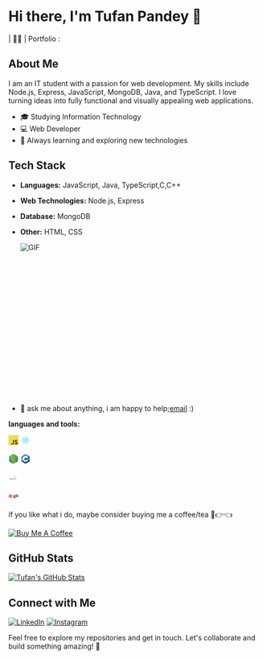 # Hi there, I'm Tufan Pandey 👋
| 👨‍💻 | Portfolio : 
## About Me

I am an IT student with a passion for web development. My skills include Node.js, Express, JavaScript, MongoDB, Java, and TypeScript. I love turning ideas into fully functional and visually appealing web applications.

- 🎓 Studying Information Technology
- 💻 Web Developer
- 🌱 Always learning and exploring new technologies

## Tech Stack

- **Languages:** JavaScript, Java, TypeScript,C,C++
- **Web Technologies:** Node.js, Express
- **Database:** MongoDB
- **Other:** HTML, CSS


  <img align="right" alt="GIF" src="https://github.com/abhisheknaiidu/abhisheknaiidu/blob/master/code.gif?raw=true" width="500" height="320" />
  
 
- 💬 ask me about anything, i am happy to help;[email](mailto:tufanpande@gmail.com) :)

**languages and tools:**  

<code><img height="20" src="https://raw.githubusercontent.com/github/explore/80688e429a7d4ef2fca1e82350fe8e3517d3494d/topics/javascript/javascript.png"></code>
<code><img height="20" src="https://raw.githubusercontent.com/github/explore/80688e429a7d4ef2fca1e82350fe8e3517d3494d/topics/react/react.png"></code>

<code><img height="20" src="https://raw.githubusercontent.com/github/explore/80688e429a7d4ef2fca1e82350fe8e3517d3494d/topics/nodejs/nodejs.png"></code>
<code><img height="20" src="https://raw.githubusercontent.com/github/explore/80688e429a7d4ef2fca1e82350fe8e3517d3494d/topics/cpp/cpp.png"></code>

<code><img height="20" src="https://raw.githubusercontent.com/github/explore/80688e429a7d4ef2fca1e82350fe8e3517d3494d/topics/mysql/mysql.png"></code>

<code><img height="20" src="https://raw.githubusercontent.com/github/explore/80688e429a7d4ef2fca1e82350fe8e3517d3494d/topics/git/git.png"></code>



if you like what i do, maybe consider buying me a coffee/tea 🥺👉👈

<a href="https://www.buymeacoffee.com/tufanInnovaor" target="_blank"><img src="https://cdn.buymeacoffee.com/buttons/v2/default-red.png" alt="Buy Me A Coffee" width="150" ></a>



## GitHub Stats

[![Tufan's GitHub Stats](https://github-readme-stats.vercel.app/api?username=tufanpande&show_icons=true&hide=contribs,prs&theme=radical)](https://github.com/tufanpande)

## Connect with Me

[![LinkedIn](https://img.shields.io/badge/LinkedIn-TufanPandey-blue)](YourLinkedInProfileURL)
[![Instagram](https://img.shields.io/badge/Instagram-manfrommidwest-red)](https://www.instagram.com/manfrommidwest/)

Feel free to explore my repositories and get in touch. Let's collaborate and build something amazing! 🚀
